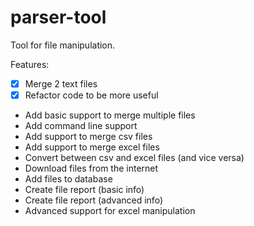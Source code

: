 # parser-tool

Tool for file manipulation.

Features:
- [x] Merge 2 text files
- [x] Refactor code to be more useful
- Add basic support to merge multiple files
- Add command line support 
- Add support to merge csv files
- Add support to merge excel files
- Convert between csv and excel files (and vice versa)
- Download files from the internet
- Add files to database
- Create file report (basic info)
- Create file report (advanced info)
- Advanced support for excel manipulation




